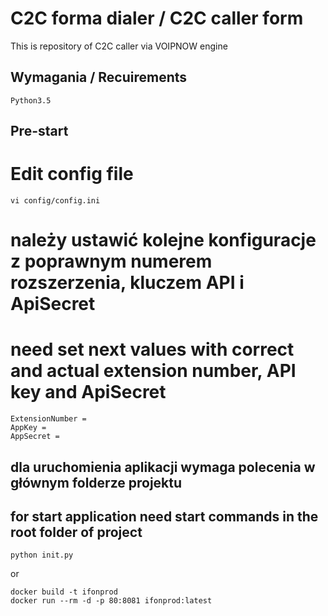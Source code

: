 <!---
Copyright PavelG
MIT License
--->

# C2C forma dialer / C2C caller form

This is repository of C2C caller via VOIPNOW engine

## Wymagania / Recuirements

    Python3.5

## Pre-start

# Edit config file
    vi config/config.ini
    
# należy ustawić kolejne konfiguracje z poprawnym numerem rozszerzenia, kluczem API i ApiSecret
# need set next values with correct and actual extension number, API key and ApiSecret
    
    ExtensionNumber =
    AppKey =
    AppSecret =

## dla uruchomienia aplikacji wymaga polecenia w głównym folderze projektu
## for start application need start commands in the root folder of project

    python init.py
    
or

    docker build -t ifonprod
    docker run --rm -d -p 80:8081 ifonprod:latest


